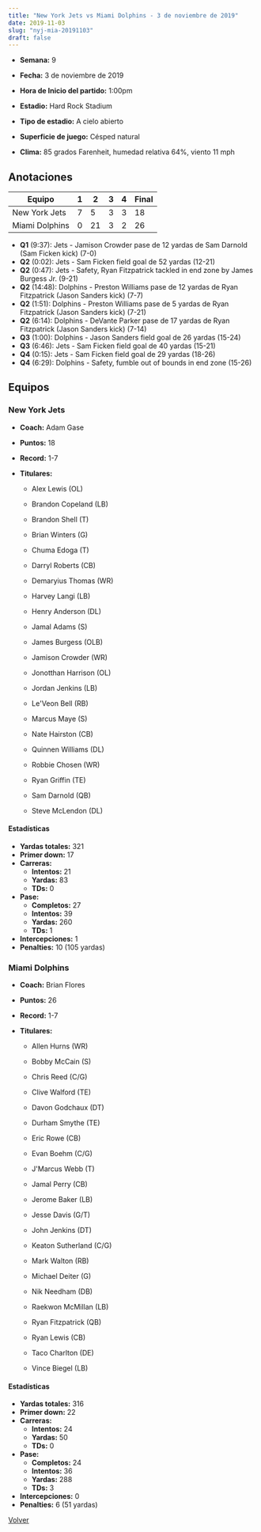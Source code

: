 ```yaml
---
title: "New York Jets vs Miami Dolphins - 3 de noviembre de 2019"
date: 2019-11-03
slug: "nyj-mia-20191103"
draft: false
---
```


* **Semana:** 9
* **Fecha:** 3 de noviembre de 2019

* **Hora de Inicio del partido:** 1:00pm
* **Estadio:** Hard Rock Stadium
* **Tipo de estadio:** A cielo abierto
* **Superficie de juego:** Césped natural
* **Clima:** 85 grados Farenheit, humedad relativa 64%, viento 11 mph





## Anotaciones
| Equipo | 1 | 2 | 3 | 4 | Final |
|--------|---|---|---|---|-------|
| New York Jets  | 7 | 5 | 3 | 3  | 18 |
| Miami Dolphins  | 0 | 21 | 3 | 2  | 26 |
* **Q1** (9:37): Jets - Jamison Crowder pase de 12 yardas de Sam Darnold (Sam Ficken kick) (7-0)
* **Q2** (0:02): Jets - Sam Ficken field goal de 52 yardas (12-21)
* **Q2** (0:47): Jets - Safety, Ryan Fitzpatrick tackled in end zone by James Burgess Jr. (9-21)
* **Q2** (14:48): Dolphins - Preston Williams pase de 12 yardas de Ryan Fitzpatrick (Jason Sanders kick) (7-7)
* **Q2** (1:51): Dolphins - Preston Williams pase de 5 yardas de Ryan Fitzpatrick (Jason Sanders kick) (7-21)
* **Q2** (6:14): Dolphins - DeVante Parker pase de 17 yardas de Ryan Fitzpatrick (Jason Sanders kick) (7-14)
* **Q3** (1:00): Dolphins - Jason Sanders field goal de 26 yardas (15-24)
* **Q3** (6:46): Jets - Sam Ficken field goal de 40 yardas (15-21)
* **Q4** (0:15): Jets - Sam Ficken field goal de 29 yardas (18-26)
* **Q4** (6:29): Dolphins - Safety, fumble out of bounds in end zone (15-26)


## Equipos


### New York Jets
* **Coach:** Adam Gase
* **Puntos:** 18
* **Record:** 1-7
* **Titulares:** 

  * Alex Lewis (OL) 

  * Brandon Copeland (LB) 

  * Brandon Shell (T) 

  * Brian Winters (G) 

  * Chuma Edoga (T) 

  * Darryl Roberts (CB) 

  * Demaryius Thomas (WR) 

  * Harvey Langi (LB) 

  * Henry Anderson (DL) 

  * Jamal Adams (S) 

  * James Burgess (OLB) 

  * Jamison Crowder (WR) 

  * Jonotthan Harrison (OL) 

  * Jordan Jenkins (LB) 

  * Le'Veon Bell (RB) 

  * Marcus Maye (S) 

  * Nate Hairston (CB) 

  * Quinnen Williams (DL) 

  * Robbie Chosen (WR) 

  * Ryan Griffin (TE) 

  * Sam Darnold (QB) 

  * Steve McLendon (DL) 

#### Estadísticas
* **Yardas totales:** 321
* **Primer down:** 17
* **Carreras:**
  * **Intentos:** 21
  * **Yardas:** 83
  * **TDs:** 0
* **Pase:**
  * **Completos:** 27
  * **Intentos:** 39
  * **Yardas:** 260
  * **TDs:** 1
* **Intercepciones:** 1
* **Penalties:** 10 (105 yardas)

### Miami Dolphins
* **Coach:** Brian Flores
* **Puntos:** 26
* **Record:** 1-7
* **Titulares:** 

  * Allen Hurns (WR) 

  * Bobby McCain (S) 

  * Chris Reed (C/G) 

  * Clive Walford (TE) 

  * Davon Godchaux (DT) 

  * Durham Smythe (TE) 

  * Eric Rowe (CB) 

  * Evan Boehm (C/G) 

  * J'Marcus Webb (T) 

  * Jamal Perry (CB) 

  * Jerome Baker (LB) 

  * Jesse Davis (G/T) 

  * John Jenkins (DT) 

  * Keaton Sutherland (C/G) 

  * Mark Walton (RB) 

  * Michael Deiter (G) 

  * Nik Needham (DB) 

  * Raekwon McMillan (LB) 

  * Ryan Fitzpatrick (QB) 

  * Ryan Lewis (CB) 

  * Taco Charlton (DE) 

  * Vince Biegel (LB) 

#### Estadísticas
* **Yardas totales:** 316
* **Primer down:** 22
* **Carreras:**
  * **Intentos:** 24
  * **Yardas:** 50
  * **TDs:** 0
* **Pase:**
  * **Completos:** 24
  * **Intentos:** 36
  * **Yardas:** 288
  * **TDs:** 3
* **Intercepciones:** 0
* **Penalties:** 6 (51 yardas)


[Volver](/historia/2019)
